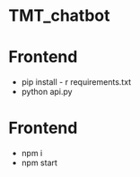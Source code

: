 # TMT_chatbot
# Frontend
- pip install - r requirements.txt
- python api.py
# Frontend
- npm i
- npm start
